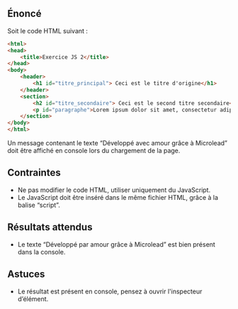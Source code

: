 ## Énoncé

Soit le code HTML suivant :

```html
<html>
<head>
	<title>Exercice JS 2</title>
</head>
<body>
	<header>
		<h1 id="titre_principal"> Ceci est le titre d'origine</h1>
	</header>
	<section>
		<h2 id="titre_secondaire"> Ceci est le second titre secondaire</h2>
		<p id="paragraphe">Lorem ipsum dolor sit amet, consectetur adipiscing elit. Praesent laoreet blandit massa, eget euismod magna euismod sed. Sed a congue mauris. Donec elementum mauris at pharetra accumsan. Cras auctor iaculis ligula sed congue. Aliquam dui magna, maximus vel rutrum in, rhoncus nec libero. Sed rutrum mi metus, eu consequat nibh semper eu. In dignissim nulla nec eros suscipit, non mattis lacus pulvinar. Nam augue leo, laoreet eu diam et, aliquam dictum ipsum. Mauris ipsum nisi, finibus at cursus quis, sagittis ac turpis. Donec luctus, massa eget sagittis ullamcorper, nulla metus facilisis ipsum, ut dapibus nulla arcu et justo. Donec eget interdum lectus. Fusce non ornare nunc. In a metus lectus. Nunc massa sem, fermentum nec ante accumsan, porttitor ullamcorper libero. Quisque at urna nisl.</p>
	</section>
</body>
</html>
```

Un message contenant le texte “Développé avec amour grâce à Microlead” doit être affiché en console lors du chargement de la page.

## Contraintes

- Ne pas modifier le code HTML, utiliser uniquement du JavaScript.
- Le JavaScript doit être inséré dans le même fichier HTML, grâce à la balise “script”.

## Résultats attendus

- Le texte “Développé par amour grâce à Microlead” est bien présent dans la console.

## Astuces

- Le résultat est présent en console, pensez à ouvrir l'inspecteur d’élément.